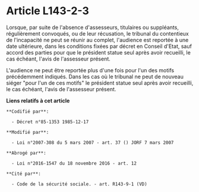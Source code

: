 # Article L143-2-3

Lorsque, par suite de l'absence d'assesseurs, titulaires ou suppléants, régulièrement convoqués, ou de leur récusation, le
tribunal du contentieux de l'incapacité ne peut se réunir au complet, l'audience est reportée à une date ultérieure, dans les
conditions fixées par décret en Conseil d'Etat, sauf accord des parties pour que le président statue seul après avoir
recueilli, le cas échéant, l'avis de l'assesseur présent.

L'audience ne peut être reportée plus d'une fois pour l'un des motifs précédemment indiqués. Dans les cas où le tribunal ne
peut de nouveau siéger "pour l'un de ces motifs" le président statue seul après avoir recueilli, le cas échéant, l'avis de
l'assesseur présent.

**Liens relatifs à cet article**

	**Codifié par**:

	  - Décret n°85-1353 1985-12-17

	**Modifié par**:

	  - Loi n°2007-308 du 5 mars 2007 - art. 37 () JORF 7 mars 2007

	**Abrogé par**:

	  - Loi n°2016-1547 du 18 novembre 2016 - art. 12

	**Cité par**:

	  - Code de la sécurité sociale. - art. R143-9-1 (VD)
